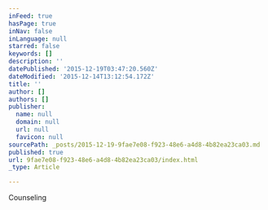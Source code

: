 ```yaml
---
inFeed: true
hasPage: true
inNav: false
inLanguage: null
starred: false
keywords: []
description: ''
datePublished: '2015-12-19T03:47:20.560Z'
dateModified: '2015-12-14T13:12:54.172Z'
title: ''
author: []
authors: []
publisher:
  name: null
  domain: null
  url: null
  favicon: null
sourcePath: _posts/2015-12-19-9fae7e08-f923-48e6-a4d8-4b82ea23ca03.md
published: true
url: 9fae7e08-f923-48e6-a4d8-4b82ea23ca03/index.html
_type: Article

---
```

Counseling